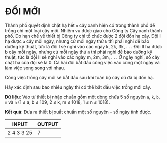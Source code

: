 # ĐỔI MỚI
Thành phố quyết định chặt hạ hết `n` cây xanh hiện có trong thành phố để trồng chỉ một loại cây mới. Nhiệm vụ được giao cho Công ty Cây xanh thành phố. Do hạn chế về thiết bị Công ty chỉ tổ chức được 2 đội đốn hạ cây. Đội I hạ được `a` cây mỗi ngày, nhưng cứ mối ngày thứ `k` thì phải nghỉ để bảo dưỡng kỹ thuật, tức là đội I sẽ nghỉ vào các ngày k, 2k, 3k, . . . Đội II hạ được b cây mỗi ngày, nhưng cứ mỗi ngày thứ `m` thì phải nghỉ để bảo dưỡng kỹ thuật, tức là đội II sẽ nghỉ vào các ngày m, 2m, 3m, . . . Ở ngày nghỉ, số cây chặt hạ của đội sẽ là 0. Cả hai đội bắt đầu công việc vào cùng một ngày và làm việc song song với nhau.

Công việc trồng cây mới sẽ bắt đầu sau khi toàn bộ cây cũ đã bị đốn hạ.

Hãy xác định sau bao nhiêu ngày thì có thể bắt đầu việc trồng mới cây.

**Dữ liệu**: Vào từ thiết bị nhập chuẩn gồm một dòng chứa 5 số nguyên `a`, `k`, `b`, `m` và `n` (1 ≤ a, b ≤ 109, 2 ≤ k, m ≤ 1018, 1 ≤ n ≤ 1018).

**Kết quả**: Đưa ra thiết bị xuất chuẩn một số nguyên – số ngày tính được.

| INPUT      | OUTPUT |
|------------|--------|
| 2 4 3 3 25 | 7      |